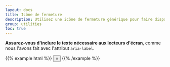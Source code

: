 ```yaml
---
layout: docs
title: Icône de fermeture
description: Utilisez une icône de fermeture générique pour faire disparaître des éléments que les modaux et les alertes.
group: utilities
toc: true
---
```

**Assurez-vous d'inclure le texte nécessaire aux lecteurs d'écran**, comme nous l'avons fait avec l'attribut `aria-label`.

{{% example html %}}
<button type="button" class="close" aria-label="Close">
  <span aria-hidden="true">&times;</span>
</button>
{{% /example %}}
